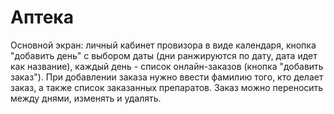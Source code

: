 # Аптека

Основной экран: личный кабинет провизора в виде календаря, кнопка "добавить день" с выбором даты (дни ранжируются по дату, дата идет как название), каждый день - список онлайн-заказов (кнопка "добавить заказ"). При добавлении заказа нужно ввести фамилию того, кто делает заказ, а также список заказанных препаратов. Заказ можно переносить между днями, изменять и удалять. 


